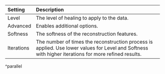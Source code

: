 | Setting        | Description                                                                                                                                         |
| :------------- | :-------------------------------------------------------------------------------------------------------------------------------------------------- |
| Level      | The level of healing to apply to the data.                                                                                                          |
| Advanced   | Enables additional options.                                                                                                                         |
| Softness   | The softness of the reconstruction features.                                                                                                        |
| Iterations | The number of times the reconstruction process is applied. Use lower values for Level and Softness with higher iterations for more refined results. |
^parallel
